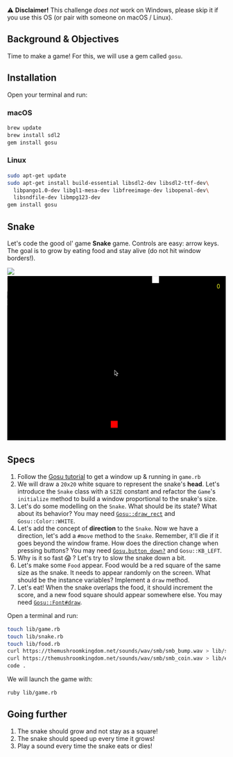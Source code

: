 :warning: **Disclaimer!** This challenge _does not_ work on Windows, please skip it if you use this OS (or pair with someone on macOS / Linux).

## Background & Objectives

Time to make a game! For this, we will use a gem called `gosu`.

## Installation

Open your terminal and run:

### macOS

```bash
brew update
brew install sdl2
gem install gosu
```

### Linux

```bash
sudo apt-get update
sudo apt-get install build-essential libsdl2-dev libsdl2-ttf-dev\
  libpango1.0-dev libgl1-mesa-dev libfreeimage-dev libopenal-dev\
  libsndfile-dev libmpg123-dev
gem install gosu
```

## Snake

Let's code the good ol' game **Snake** game. Controls are easy: arrow keys. The goal is to grow by eating food and stay alive (do not hit window borders!).

![](http://g.recordit.co/Wu3KJw9Jd1.gif)
![Playing the gosu game by moving the arrow keys to eat food](https://raw.githubusercontent.com/lewagon/fullstack-images/master/oop/gosu.gif)

## Specs

1. Follow the [Gosu tutorial](https://github.com/gosu/gosu/wiki/ruby-tutorial) to get a window up & running in `game.rb`
1. We will draw a `20x20` white square to represent the snake's **head**. Let's introduce the `Snake` class with a `SIZE` constant and refactor the `Game`'s `initialize` method to build a window proportional to the snake's size.
1. Let's do some modelling on the `Snake`. What should be its state? What about its behavior? You may need [`Gosu::draw_rect`](https://www.rubydoc.info/gems/gosu/Gosu.draw_rect) and `Gosu::Color::WHITE`.
1. Let's add the concept of **direction** to the `Snake`. Now we have a direction, let's add a `#move` method to the `Snake`. Remember, it'll die if it goes beyond the window frame. How does the direction change when pressing buttons? You may need [`Gosu.button_down?`](https://www.rubydoc.info/gems/gosu/Gosu.button_down%3F) and `Gosu::KB_LEFT`.
1. Why is it so fast 😱 ? Let's try to slow the snake down a bit.
1. Let's make some `Food` appear. Food would be a red square of the same size as the snake. It needs to appear randomly on the screen. What should be the instance variables? Implement a `draw` method.
1. Let's eat! When the snake overlaps the food, it should increment the score, and a new food square should appear somewhere else. You may need [`Gosu::Font#draw`](https://www.rubydoc.info/gems/gosu/Gosu/Font).

Open a terminal and run:

```bash
touch lib/game.rb
touch lib/snake.rb
touch lib/food.rb
curl https://themushroomkingdom.net/sounds/wav/smb/smb_bump.wav > lib/start.wav
curl https://themushroomkingdom.net/sounds/wav/smb/smb_coin.wav > lib/eat.wav
code .
```

We will launch the game with:

```bash
ruby lib/game.rb
```

## Going further

1. The snake should grow and not stay as a square!
1. The snake should speed up every time it grows!
1. Play a sound every time the snake eats or dies!
